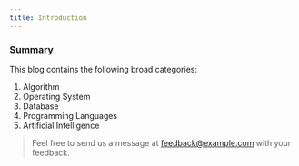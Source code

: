 ```yaml
---
title: Introduction
---
```


### Summary

This blog contains the following broad categories:

1. Algorithm
2. Operating System
3. Database
4. Programming Languages
5. Artificial Intelligence

> Feel free to send us a message at [feedback@example.com](mailto:feedback@example.com) with your feedback.
